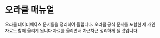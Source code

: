 # 오라클 매뉴얼
오라클 데이터베이스 문서들을 정리하여 올립니다. 
오라클 공식 문서를 포함한 제 개인 자료도 함께 올리게 됩니다
자료를 올리면서 차근차근 정리하게 될 것입니다.
